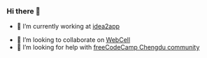 ### Hi there 👋

- 🔭 I’m currently working at [idea2app](https://ideapp.dev/)
<!--
- 🌱 I’m currently learning ...
-->
- 👯 I’m looking to collaborate on [WebCell](https://web-cell.dev/)
- 🤔 I’m looking for help with [freeCodeCamp Chengdu community](https://fcc-cd.dev/)
<!--
- 💬 Ask me about ...
- 📫 How to reach me: ...
- 😄 Pronouns: ...
- ⚡ Fun fact: ...
-->
